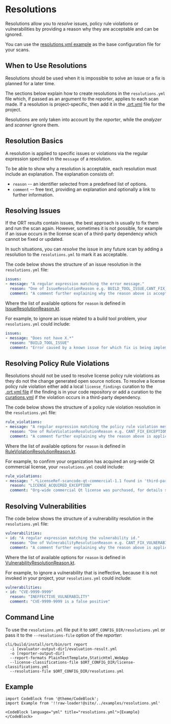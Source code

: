 # Resolutions

Resolutions allow you to *resolve* issues, policy rule violations or vulnerabilities by providing a reason why they are acceptable and can be ignored.

You can use the [resolutions.yml example](#example) as the base configuration file for your scans.

## When to Use Resolutions

Resolutions should be used when it is impossible to solve an issue or a fix is planned for a later time.

The sections below explain how to create resolutions in the `resolutions.yml` file which, if passed as an argument to the *reporter*, applies to each scan made.
If a resolution is project-specific, then add it in the [.ort.yml](ort-yml.md) file for the project.

Resolutions are only taken into account by the *reporter*, while the *analyzer* and *scanner* ignore them.

## Resolution Basics

A resolution is applied to specific issues or violations via the regular expression specified in the `message` of a resolution.

To be able to show why a resolution is acceptable, each resolution must include an explanation.
The explanation consists of:

* `reason` -- an identifier selected from a predefined list of options.
* `comment` -- free text, providing an explanation and optionally a link to further information.

## Resolving Issues

If the ORT results contain issues, the best approach is usually to fix them and run the scan again.
However, sometimes it is not possible, for example if an issue occurs in the license scan of a third-party dependency which cannot be fixed or updated.

In such situations, you can *resolve* the issue in any future scan by adding a resolution to the `resolutions.yml` to mark it as acceptable.

The code below shows the structure of an issue resolution in the `resolutions.yml` file:

```yaml
issues:
- message: "A regular expression matching the error message."
  reason: "One of IssueResolutionReason e.g. BUILD_TOOL_ISSUE,CANT_FIX_ISSUE,SCANNER_ISSUE."
  comment: "A comment further explaining why the reason above is acceptable."
```

Where the list of available options for `reason` is defined in [IssueResolutionReason.kt](https://github.com/oss-review-toolkit/ort/blob/main/model/src/main/kotlin/config/IssueResolutionReason.kt).

For example, to ignore an issue related to a build tool problem, your `resolutions.yml` could include:

```yaml
issues:
- message: "Does not have X.*"
  reason: "BUILD_TOOL_ISSUE"
  comment: "Error caused by a known issue for which fix is being implemented, see https://github.com/..."
```

## Resolving Policy Rule Violations

Resolutions should not be used to resolve license policy rule violations as they do not the change generated open source notices.
To resolve a license policy rule violation either add a local `license_findings` curation to the [.ort.yml file](./ort-yml.md) if the finding is in your code repository or add a curation to the [curations.yml](package-curations.md) if the violation occurs in a third-party dependency.

The code below shows the structure of a policy rule violation resolution in the `resolutions.yml` file:

```yaml
rule_violations:
- message: "A regular expression matching the policy rule violation message."
  reason: "One of RuleViolationResolutionReason e.g. CANT_FIX_EXCEPTION, DYNAMIC_LINKAGE_EXCEPTION."
  comment: "A comment further explaining why the reason above is applicable."
```

Where the list of available options for `reason` is defined in [RuleViolationResolutionReason.kt](https://github.com/oss-review-toolkit/ort/blob/main/model/src/main/kotlin/config/RuleViolationResolutionReason.kt).

For example, to confirm your organization has acquired an org-wide Qt commercial license, your `resolutions.yml` could include:

```yaml
rule_violations:
- message: ".*LicenseRef-scancode-qt-commercial-1.1 found in 'third-party/qt/LICENSE'.*"
  reason: "LICENSE_ACQUIRED_EXCEPTION"
  comment: "Org-wide commercial Qt license was purchased, for details see https://jira.example.com/issues/SOURCING-1234"
```

## Resolving Vulnerabilities

The code below shows the structure of a vulnerability resolution in the `resolutions.yml` file:

```yaml
vulnerabilities:
- id: "A regular expression matching the vulnerability id."
  reason: "One of VulnerabilityResolutionReason e.g. CANT_FIX_VULNERABILITY, INEFFECTIVE_VULNERABILITY."
  comment: "A comment further explaining why the reason above is applicable."
```

Where the list of available options for `reason` is defined in [VulnerabilityResolutionReason.kt](https://github.com/oss-review-toolkit/ort/blob/main/model/src/main/kotlin/config/VulnerabilityResolutionReason.kt).

For example, to ignore a vulnerability that is ineffective, because it is not invoked in your project, your `resolutions.yml` could include:

```yaml
vulnerabilities:
- id: "CVE-9999-9999"
  reason: "INEFFECTIVE_VULNERABILITY"
  comment: "CVE-9999-9999 is a false positive"
```

## Command Line

To use the `resolutions.yml` file put it to `$ORT_CONFIG_DIR/resolutions.yml` or pass it to the `--resolutions-file` option of the *reporter*:

```shell
cli/build/install/ort/bin/ort report
  -i [evaluator-output-dir]/evaluation-result.yml
  -o [reporter-output-dir]
  --report-formats PlainTextTemplate,StaticHtml,WebApp
  --license-classifications-file $ORT_CONFIG_DIR/license-classifications.yml
  --resolutions-file $ORT_CONFIG_DIR/resolutions.yml
```

## Example

```mdx-code-block
import CodeBlock from '@theme/CodeBlock';
import Example from '!!raw-loader!@site/../examples/resolutions.yml'

<CodeBlock language="yml" title="resolutions.yml">{Example}</CodeBlock>
```
